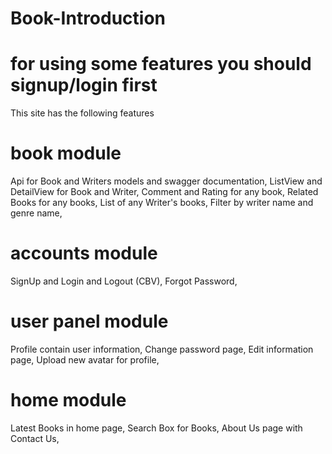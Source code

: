# Book-Introduction
# for using some features you should signup/login first <br/>
This site has the following features
# book module
Api for Book and Writers models and swagger documentation, 
ListView and DetailView for Book and Writer, 
Comment and Rating for any book, 
Related Books for any books, 
List of any Writer's books, 
Filter by writer name and genre name, 
# accounts module
SignUp and Login and Logout (CBV), 
Forgot Password, 
# user panel module
Profile contain user information, 
Change password page, 
Edit information page, 
Upload new avatar for profile, 
# home module
Latest Books in home page, 
Search Box for Books, 
About Us page with Contact Us,  
